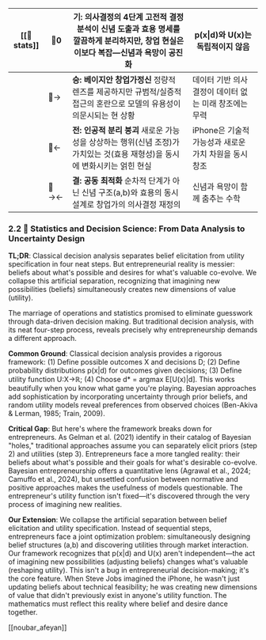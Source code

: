 | [[🐢stats]] | 🐢0  | **기: 의사결정의 4단계** 고전적 결정분석이 신념 도출과 효용 명세를 깔끔하게 분리하지만, 창업 현실은 이보다 복잡—신념과 욕망이 공진화 | p(x\|d)와 U(x)는 독립적이지 않음           |
| ----------- | ---- | ------------------------------------------------------------------------------ | --------------------------------- |
|             | 🐢→  | **승: 베이지안 창업가정신** 정량적 렌즈를 제공하지만 규범적/실증적 접근의 혼란으로 모델의 유용성이 의문시되는 현 상황           | 데이터 기반 의사결정이 데이터 없는 미래 창조에는 무력    |
|             | 🐢←  | **전: 인공적 분리 붕괴** 새로운 가능성을 상상하는 행위(신념 조정)가 가치있는 것(효용 재형성)을 동시에 변화시키는 얽힌 현실      | iPhone은 기술적 가능성과 새로운 가치 차원을 동시 창조 |
|             | 🐢→← | **결: 공동 최적화** 순차적 단계가 아닌 신념 구조(a,b)와 효용의 동시 설계로 창업가의 의사결정 재정의                  | 신념과 욕망이 함께 춤추는 수학                 |
### 2.2 🐢 Statistics and Decision Science: From Data Analysis to Uncertainty Design

**TL;DR**: Classical decision analysis separates belief elicitation from utility specification in four neat steps. But entrepreneurial reality is messier: beliefs about what's possible and desires for what's valuable co-evolve. We collapse this artificial separation, recognizing that imagining new possibilities (beliefs) simultaneously creates new dimensions of value (utility).

The marriage of operations and statistics promised to eliminate guesswork through data-driven decision making. But traditional decision analysis, with its neat four-step process, reveals precisely why entrepreneurship demands a different approach.

**Common Ground**: Classical decision analysis provides a rigorous framework: (1) Define possible outcomes X and decisions D; (2) Define probability distributions p(x|d) for outcomes given decisions; (3) Define utility function U:X→ℝ; (4) Choose d* = argmax E[U(x)|d]. This works beautifully when you know what game you're playing. Bayesian approaches add sophistication by incorporating uncertainty through prior beliefs, and random utility models reveal preferences from observed choices (Ben-Akiva & Lerman, 1985; Train, 2009).

**Critical Gap**: But here's where the framework breaks down for entrepreneurs. As Gelman et al. (2021) identify in their catalog of Bayesian "holes," traditional approaches assume you can separately elicit priors (step 2) and utilities (step 3). Entrepreneurs face a more tangled reality: their beliefs about what's possible and their goals for what's desirable co-evolve. Bayesian entrepreneurship offers a quantitative lens (Agrawal et al., 2024; Camuffo et al., 2024), but unsettled confusion between normative and positive approaches makes the usefulness of models questionable. The entrepreneur's utility function isn't fixed—it's discovered through the very process of imagining new realities.

**Our Extension**: We collapse the artificial separation between belief elicitation and utility specification. Instead of sequential steps, entrepreneurs face a joint optimization problem: simultaneously designing belief structures (a,b) and discovering utilities through market interaction. Our framework recognizes that p(x|d) and U(x) aren't independent—the act of imagining new possibilities (adjusting beliefs) changes what's valuable (reshaping utility). This isn't a bug in entrepreneurial decision-making; it's the core feature. When Steve Jobs imagined the iPhone, he wasn't just updating beliefs about technical feasibility; he was creating new dimensions of value that didn't previously exist in anyone's utility function. The mathematics must reflect this reality where belief and desire dance together.

[[noubar_afeyan]]